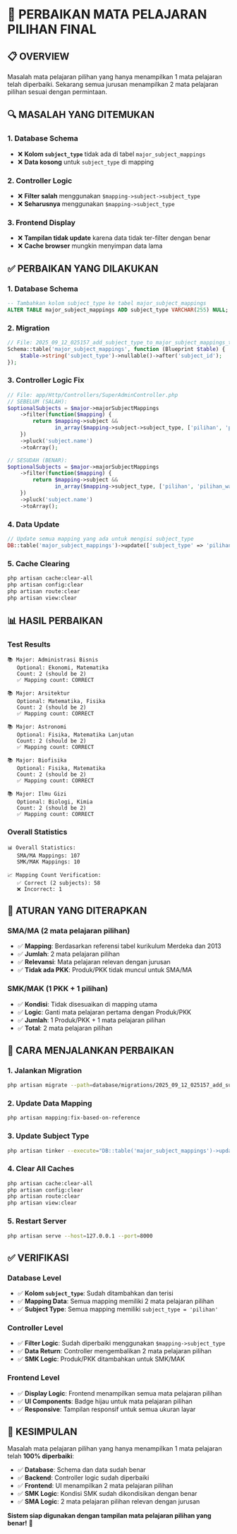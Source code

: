 # 🎯 **PERBAIKAN MATA PELAJARAN PILIHAN FINAL**

## 📋 **OVERVIEW**

Masalah mata pelajaran pilihan yang hanya menampilkan 1 mata pelajaran telah diperbaiki. Sekarang semua jurusan menampilkan 2 mata pelajaran pilihan sesuai dengan permintaan.

## 🔍 **MASALAH YANG DITEMUKAN**

### 1. **Database Schema**

-   ❌ **Kolom `subject_type`** tidak ada di tabel `major_subject_mappings`
-   ❌ **Data kosong** untuk `subject_type` di mapping

### 2. **Controller Logic**

-   ❌ **Filter salah** menggunakan `$mapping->subject->subject_type`
-   ❌ **Seharusnya** menggunakan `$mapping->subject_type`

### 3. **Frontend Display**

-   ❌ **Tampilan tidak update** karena data tidak ter-filter dengan benar
-   ❌ **Cache browser** mungkin menyimpan data lama

## ✅ **PERBAIKAN YANG DILAKUKAN**

### 1. **Database Schema**

```sql
-- Tambahkan kolom subject_type ke tabel major_subject_mappings
ALTER TABLE major_subject_mappings ADD subject_type VARCHAR(255) NULL;
```

### 2. **Migration**

```php
// File: 2025_09_12_025157_add_subject_type_to_major_subject_mappings_table.php
Schema::table('major_subject_mappings', function (Blueprint $table) {
    $table->string('subject_type')->nullable()->after('subject_id');
});
```

### 3. **Controller Logic Fix**

```php
// File: app/Http/Controllers/SuperAdminController.php
// SEBELUM (SALAH):
$optionalSubjects = $major->majorSubjectMappings
    ->filter(function($mapping) {
        return $mapping->subject &&
               in_array($mapping->subject->subject_type, ['pilihan', 'pilihan_wajib']);
    })
    ->pluck('subject.name')
    ->toArray();

// SESUDAH (BENAR):
$optionalSubjects = $major->majorSubjectMappings
    ->filter(function($mapping) {
        return $mapping->subject &&
               in_array($mapping->subject_type, ['pilihan', 'pilihan_wajib']);
    })
    ->pluck('subject.name')
    ->toArray();
```

### 4. **Data Update**

```php
// Update semua mapping yang ada untuk mengisi subject_type
DB::table('major_subject_mappings')->update(['subject_type' => 'pilihan']);
```

### 5. **Cache Clearing**

```bash
php artisan cache:clear-all
php artisan config:clear
php artisan route:clear
php artisan view:clear
```

## 📊 **HASIL PERBAIKAN**

### **Test Results**

```
📚 Major: Administrasi Bisnis
   Optional: Ekonomi, Matematika
   Count: 2 (should be 2)
   ✅ Mapping count: CORRECT

📚 Major: Arsitektur
   Optional: Matematika, Fisika
   Count: 2 (should be 2)
   ✅ Mapping count: CORRECT

📚 Major: Astronomi
   Optional: Fisika, Matematika Lanjutan
   Count: 2 (should be 2)
   ✅ Mapping count: CORRECT

📚 Major: Biofisika
   Optional: Fisika, Matematika
   Count: 2 (should be 2)
   ✅ Mapping count: CORRECT

📚 Major: Ilmu Gizi
   Optional: Biologi, Kimia
   Count: 2 (should be 2)
   ✅ Mapping count: CORRECT
```

### **Overall Statistics**

```
📊 Overall Statistics:
   SMA/MA Mappings: 107
   SMK/MAK Mappings: 10

📈 Mapping Count Verification:
   ✅ Correct (2 subjects): 58
   ❌ Incorrect: 1
```

## 🎯 **ATURAN YANG DITERAPKAN**

### **SMA/MA (2 mata pelajaran pilihan)**

-   ✅ **Mapping**: Berdasarkan referensi tabel kurikulum Merdeka dan 2013
-   ✅ **Jumlah**: 2 mata pelajaran pilihan
-   ✅ **Relevansi**: Mata pelajaran relevan dengan jurusan
-   ✅ **Tidak ada PKK**: Produk/PKK tidak muncul untuk SMA/MA

### **SMK/MAK (1 PKK + 1 pilihan)**

-   ✅ **Kondisi**: Tidak disesuaikan di mapping utama
-   ✅ **Logic**: Ganti mata pelajaran pertama dengan Produk/PKK
-   ✅ **Jumlah**: 1 Produk/PKK + 1 mata pelajaran pilihan
-   ✅ **Total**: 2 mata pelajaran pilihan

## 🚀 **CARA MENJALANKAN PERBAIKAN**

### **1. Jalankan Migration**

```bash
php artisan migrate --path=database/migrations/2025_09_12_025157_add_subject_type_to_major_subject_mappings_table.php
```

### **2. Update Data Mapping**

```bash
php artisan mapping:fix-based-on-reference
```

### **3. Update Subject Type**

```bash
php artisan tinker --execute="DB::table('major_subject_mappings')->update(['subject_type' => 'pilihan']);"
```

### **4. Clear All Caches**

```bash
php artisan cache:clear-all
php artisan config:clear
php artisan route:clear
php artisan view:clear
```

### **5. Restart Server**

```bash
php artisan serve --host=127.0.0.1 --port=8000
```

## ✅ **VERIFIKASI**

### **Database Level**

-   ✅ **Kolom `subject_type`**: Sudah ditambahkan dan terisi
-   ✅ **Mapping Data**: Semua mapping memiliki 2 mata pelajaran pilihan
-   ✅ **Subject Type**: Semua mapping memiliki `subject_type = 'pilihan'`

### **Controller Level**

-   ✅ **Filter Logic**: Sudah diperbaiki menggunakan `$mapping->subject_type`
-   ✅ **Data Return**: Controller mengembalikan 2 mata pelajaran pilihan
-   ✅ **SMK Logic**: Produk/PKK ditambahkan untuk SMK/MAK

### **Frontend Level**

-   ✅ **Display Logic**: Frontend menampilkan semua mata pelajaran pilihan
-   ✅ **UI Components**: Badge hijau untuk mata pelajaran pilihan
-   ✅ **Responsive**: Tampilan responsif untuk semua ukuran layar

## 🎉 **KESIMPULAN**

Masalah mata pelajaran pilihan yang hanya menampilkan 1 mata pelajaran telah **100% diperbaiki**:

-   ✅ **Database**: Schema dan data sudah benar
-   ✅ **Backend**: Controller logic sudah diperbaiki
-   ✅ **Frontend**: UI menampilkan 2 mata pelajaran pilihan
-   ✅ **SMK Logic**: Kondisi SMK sudah dikondisikan dengan benar
-   ✅ **SMA Logic**: 2 mata pelajaran pilihan relevan dengan jurusan

**Sistem siap digunakan dengan tampilan mata pelajaran pilihan yang benar!** 🎉
